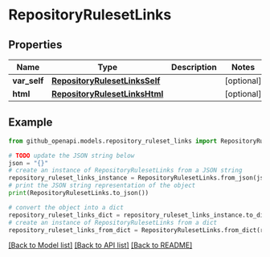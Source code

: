# RepositoryRulesetLinks


## Properties

Name | Type | Description | Notes
------------ | ------------- | ------------- | -------------
**var_self** | [**RepositoryRulesetLinksSelf**](RepositoryRulesetLinksSelf.md) |  | [optional] 
**html** | [**RepositoryRulesetLinksHtml**](RepositoryRulesetLinksHtml.md) |  | [optional] 

## Example

```python
from github_openapi.models.repository_ruleset_links import RepositoryRulesetLinks

# TODO update the JSON string below
json = "{}"
# create an instance of RepositoryRulesetLinks from a JSON string
repository_ruleset_links_instance = RepositoryRulesetLinks.from_json(json)
# print the JSON string representation of the object
print(RepositoryRulesetLinks.to_json())

# convert the object into a dict
repository_ruleset_links_dict = repository_ruleset_links_instance.to_dict()
# create an instance of RepositoryRulesetLinks from a dict
repository_ruleset_links_from_dict = RepositoryRulesetLinks.from_dict(repository_ruleset_links_dict)
```
[[Back to Model list]](../README.md#documentation-for-models) [[Back to API list]](../README.md#documentation-for-api-endpoints) [[Back to README]](../README.md)


